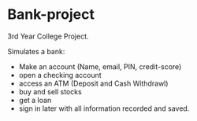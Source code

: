 # Bank-project
3rd Year College Project. 

Simulates a bank: 
* Make an account (Name, email, PIN, credit-score)
* open a checking account
* access an ATM (Deposit and Cash Withdrawl)
* buy and sell stocks
* get a loan
* sign in later with all information recorded and saved.

